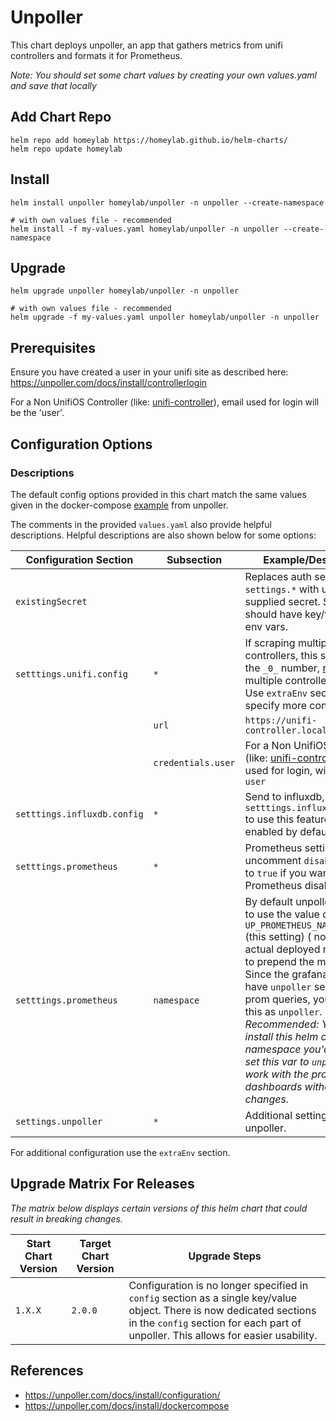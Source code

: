# Unpoller
This chart deploys unpoller, an app that gathers metrics from unifi controllers and formats it for Prometheus.

*Note: You should set some chart values by creating your own values.yaml and save that locally*

## Add Chart Repo
```
helm repo add homeylab https://homeylab.github.io/helm-charts/
helm repo update homeylab
```

## Install
```
helm install unpoller homeylab/unpoller -n unpoller --create-namespace

# with own values file - recommended
helm install -f my-values.yaml homeylab/unpoller -n unpoller --create-namespace
```

## Upgrade
```
helm upgrade unpoller homeylab/unpoller -n unpoller

# with own values file - recommended
helm upgrade -f my-values.yaml unpoller homeylab/unpoller -n unpoller
```

## Prerequisites
Ensure you have created a user in your unifi site as described here: https://unpoller.com/docs/install/controllerlogin

For a Non UnifiOS Controller (like: [unifi-controller](https://hub.docker.com/r/linuxserver/unifi-controller)), email used for login will be the 'user'.

## Configuration Options
### Descriptions
The default config options provided in this chart match the same values given in the docker-compose [example](https://unpoller.com/docs/install/dockercompose) from unpoller.

The comments in the provided `values.yaml` also provide helpful descriptions. Helpful descriptions are also shown below for some options:

| Configuration Section | Subsection | Example/Description |
| --------------------- | ---------- | ----------- |
| `existingSecret` |  | Replaces auth sections of `settings.*` with user supplied secret. Secrets should have key/value for env vars. |
| `setttings.unifi.config` | `*` | If scraping multiple controllers, this section uses the `_0_` number, [reference]( https://unpoller.com/docs/install/configuration) - multiple controllers section. Use `extraEnv` section to specify more controllers. |
|  |  `url` | `https://unifi-controller.localdomain:8443` |
|  | `credentials.user` | For a Non UnifiOS Controller (like: [unifi-controller](https://hub.docker.com/r/linuxserver/unifi-controller)), email used for login, will be the `user` |
| `setttings.influxdb.config` | `*` | Send to influxdb, use `setttings.influxdb.enabled` to use this feature. Not enabled by default. |
| `setttings.prometheus` | `*` | Prometheus settings, uncomment `disable` and set to `true` if you want Prometheus disabled. |
| `setttings.prometheus` | `namespace` | By default unpoller is going to use the value of `UP_PROMETHEUS_NAMESPACE` (this setting) ( not your actual deployed namespace) to prepend the metrics. Since the grafana [charts](https://github.com/unpoller/dashboards) all have `unpoller` set in the prom queries, you should put this as `unpoller`. _Recommended: You can install this helm chart in any namespace you'd like, just set this var to `unpoller` to work with the provided dashboards without changes._ |
| `settings.unpoller` | `*` | Additional settings for unpoller. |

For additional configuration use the `extraEnv` section.

## Upgrade Matrix For Releases
_The matrix below displays certain versions of this helm chart that could result in breaking changes._

| Start Chart Version | Target Chart Version | Upgrade Steps |
| ------------------- | -------------------- | ------------- |
| `1.X.X` | `2.0.0` | Configuration is no longer specified in `config` section as a single key/value object. There is now dedicated sections in the `config` section for each part of unpoller. This allows for easier usability. |

## References
* https://unpoller.com/docs/install/configuration/
* https://unpoller.com/docs/install/dockercompose
